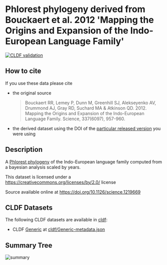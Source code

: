 # Phlorest phylogeny derived from Bouckaert et al. 2012 'Mapping the Origins and Expansion of the Indo-European Language Family'

[![CLDF validation](https://github.com/phlorest/bouckaert_et_al2012/workflows/CLDF-validation/badge.svg)](https://github.com/phlorest/bouckaert_et_al2012/actions?query=workflow%3ACLDF-validation)

## How to cite

If you use these data please cite
- the original source
  > Bouckaert RR, Lemey P, Dunn M, Greenhill SJ, Alekseyenko AV, Drummond AJ, Gray RD, Suchard MA & Atkinson QD. 2012. Mapping the Origins and Expansion of the Indo-European Language Family. Science, 337(6097), 957-960.
- the derived dataset using the DOI of the [particular released version](../../releases/) you were using

## Description

A [Phlorest phylogeny](https://github.com/phlorest) of the Indo-European language family computed from a bayesian analysis scaled by years.


This dataset is licensed under a https://creativecommons.org/licenses/by/2.0/ license

Source available online at https://doi.org/10.1126/science.1219669


## CLDF Datasets

The following CLDF datasets are available in [cldf](cldf):

- CLDF [Generic](https://github.com/cldf/cldf/tree/master/modules/Generic) at [cldf/Generic-metadata.json](cldf/Generic-metadata.json)

## Summary Tree

![summary](https://raw.githubusercontent.com/phlorest/bouckaert_et_al2012/main/summary_tree.svg)